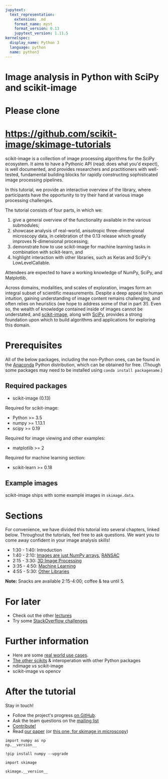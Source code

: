 ```yaml
---
jupytext:
  text_representation:
    extension: .md
    format_name: myst
    format_version: 0.13
    jupytext_version: 1.11.5
kernelspec:
  display_name: Python 3
  language: python
  name: python3
---
```



# Image analysis in Python with SciPy and scikit-image

# Please clone
# https://github.com/scikit-image/skimage-tutorials

scikit-image is a collection of image processing algorithms for the
SciPy ecosystem.  It aims to have a Pythonic API (read: does what you'd expect), 
is well documented, and provides researchers and practitioners with well-tested,
fundamental building blocks for rapidly constructing sophisticated image
processing pipelines.

In this tutorial, we provide an interactive overview of the library,
where participants have the opportunity to try their hand at various
image processing challenges.

The tutorial consists of four parts, in which we:

1. give a general overview of the functionality available in the various submodules;
2. showcase analysis of real-world, anisotropic three-dimensional
   microscopy data, in celebration of the 0.13 release which greatly
   improves N-dimensional processing; 
3. demonstrate how to use scikit-image for machine learning tasks in
   combination with scikit-learn, and 
4. highlight interaction with other libraries, such as Keras and
   SciPy's LowLevelCallable.

Attendees are expected to have a working knowledge of NumPy, SciPy, and Matplotlib.

Across domains, modalities, and scales of exploration, images form an integral subset of scientific measurements. Despite a deep appeal to human intuition, gaining understanding of image content remains challenging, and often relies on heuristics (we hope to address some of that in part 3!). Even so, the wealth of knowledge contained inside of images cannot be understated, and <a href="http://scikit-image.org">scikit-image</a>, along with <a href="http://scipy.org">SciPy</a>, provides a strong foundation upon which to build algorithms and applications for exploring this domain.


# Prerequisites

All of the below packages, including the non-Python ones, can be found in the [Anaconda](https://store.continuum.io/cshop/anaconda/) Python distribution, which can be obtained for free. (Though some packages may need to be installed using `conda install packagename`.)

## Required packages

- scikit-image (0.13)

Required for scikit-image:

- Python >= 3.5
- numpy >= 1.13.1
- scipy >= 0.19

Required for image viewing and other examples:

- matplotlib >= 2

Required for machine learning section:

- scikit-learn >= 0.18

## Example images

scikit-image ships with some example images in `skimage.data`.

# Sections

For convenience, we have divided this tutorial into several chapters, linked below. Throughout the tutorials, feel free to ask questions. We want you to come away confident in your image analysis skills!

- 1:30 - 1:40: Introduction
- 1:40 - 2:10: [Images are just NumPy arrays](../../lectures/00_images_are_arrays.ipynb), [RANSAC](../lectures/5_ransac.ipynb)
- 2:15 - 3:30: [3D Image Processing](../../lectures/three_dimensional_image_processing.ipynb)
- 3:35 - 4:50: [Machine Learning](../../lectures/machine_learning.ipynb)
- 4:55 - 5:30: [Other Libraries](../../lectures/other_libraries.ipynb)

**Note:** Snacks are available 2:15-4:00; coffee & tea until 5.

# For later

- Check out the other [lectures](../../lectures)
- Try some [StackOverflow challenges](../../lectures/stackoverflow_challenges)

# Further information

- Here are some [real world use cases](http://bit.ly/skimage_real_world).
- [The other scikits](http://scikits.appspot.com) & interoperation with other Python packages
- ndimage vs scikit-image
- scikit-image vs opencv


# After the tutorial

Stay in touch!

- Follow the project's progress [on GitHub](https://github.com/scikit-image/scikit-image).
- Ask the team questions on the [mailing list](https://mail.python.org/mailman/listinfo/scikit-image)
- [Contribute!](https://github.com/scikit-image/scikit-image/blob/main/.github/CONTRIBUTING.txt)
- Read [our paper](https://peerj.com/articles/453/) (or [this one, for skimage in microscopy](https://ascimaging.springeropen.com/articles/10.1186/s40679-016-0031-0))

```{code-cell} ipython3
import numpy as np
np.__version__
```

```{code-cell} ipython3
!pip install numpy --upgrade
```

```{code-cell} ipython3
import skimage
```

```{code-cell} ipython3
skimage.__version__
```
